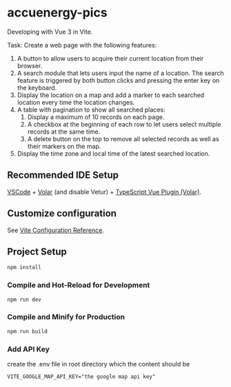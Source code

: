 # accuenergy-pics

Developing with Vue 3 in Vite.

Task: Create a web page with the following features:
<ol>
    <li>A button to allow users to acquire their current location from their browser.
    <li>A search module that lets users input the name of a location. The search feature is triggered by both button clicks and pressing the enter key on the keyboard.
    <li>Display the location on a map and add a marker to each searched location every time the location changes.
    <li>A table with pagination to show all searched places:<ol>
        <li>Display a maximum of 10 records on each page.</li>
        <li>A checkbox at the beginning of each row to let users select multiple records at the same time.</li>
        <li>A delete button on the top to remove all selected records as well as their markers on the map.</li>
    </ol></li>
    <li>Display the time zone and local time of the latest searched location.</li>
</ol>

## Recommended IDE Setup

[VSCode](https://code.visualstudio.com/) + [Volar](https://marketplace.visualstudio.com/items?itemName=Vue.volar) (and disable Vetur) + [TypeScript Vue Plugin (Volar)](https://marketplace.visualstudio.com/items?itemName=Vue.vscode-typescript-vue-plugin).

## Customize configuration

See [Vite Configuration Reference](https://vitejs.dev/config/).

## Project Setup

```sh
npm install
```

### Compile and Hot-Reload for Development

```sh
npm run dev
```

### Compile and Minify for Production

```sh
npm run build
```

### Add API Key

create the .env file in root directory which the content should be
```
VITE_GOOGLE_MAP_API_KEY="the google map api key"


```
